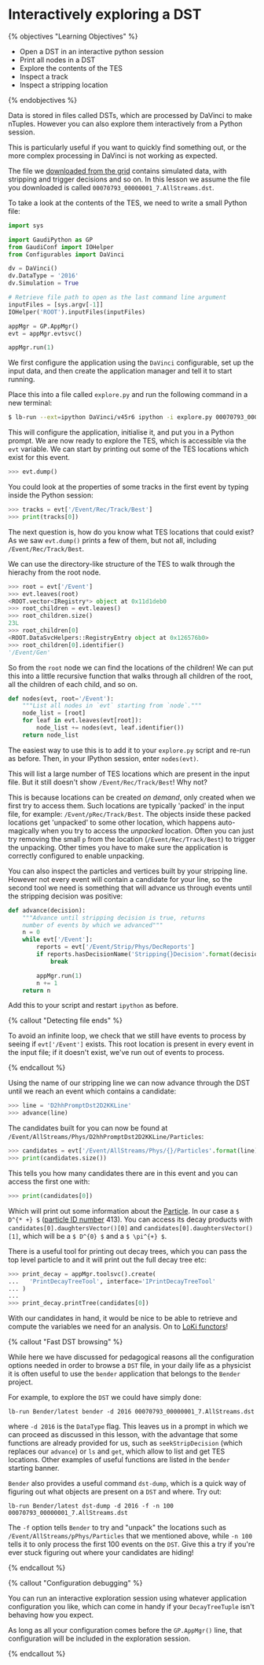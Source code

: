 # Interactively exploring a DST

{% objectives "Learning Objectives" %}

* Open a DST in an interactive python session
* Print all nodes in a DST
* Explore the contents of the TES
* Inspect a track
* Inspect a stripping location

{% endobjectives %} 

Data is stored in files called DSTs, which are processed
by DaVinci to make nTuples. However you can also explore
them interactively from a Python session.

This is particularly useful if you want to quickly find
something out, or the more complex processing in DaVinci
is not working as expected.

The file we [downloaded from the grid](files-from-grid)
contains simulated data, with stripping and trigger decisions
and so on. In this lesson we assume the file you downloaded is called `00070793_00000001_7.AllStreams.dst`.

To take a look at the contents of the TES, we need to write a small
Python file:

```python
import sys

import GaudiPython as GP
from GaudiConf import IOHelper
from Configurables import DaVinci

dv = DaVinci()
dv.DataType = '2016'
dv.Simulation = True

# Retrieve file path to open as the last command line argument
inputFiles = [sys.argv[-1]]
IOHelper('ROOT').inputFiles(inputFiles)

appMgr = GP.AppMgr()
evt = appMgr.evtsvc()

appMgr.run(1)
```

We first configure the application using the `DaVinci` configurable, set up
the input data, and then create the application manager and tell it to start
running.

Place this into a file called `explore.py` and run the following
command in a new terminal:

```bash
$ lb-run --ext=ipython DaVinci/v45r6 ipython -i explore.py 00070793_00000001_7.AllStreams.dst
```

This will configure the application, initialise it, and put you in a Python
prompt. We are now ready to explore the TES, which is accessible via the
`evt` variable. We can start by printing out some of the TES locations which
exist for this event.

```python
>>> evt.dump()
```

You could look at the properties of some tracks in the first event by typing
inside the Python session:

```python
>>> tracks = evt['/Event/Rec/Track/Best']
>>> print(tracks[0])
```

The next question is, how do you know what TES locations that could exist? As
we saw `evt.dump()` prints a few of them, but not all, including
`/Event/Rec/Track/Best`.

We can use the directory-like structure of the TES to walk through the
hierachy from the root node.

```python
>>> root = evt['/Event']
>>> evt.leaves(root)
<ROOT.vector<IRegistry*> object at 0x11d1deb0
>>> root_children = evt.leaves()
>>> root_children.size()
23L
>>> root_children[0]
<ROOT.DataSvcHelpers::RegistryEntry object at 0x126576b0>
>>> root_children[0].identifier()
'/Event/Gen'
```

So from the `root` node we can find the locations of the children! We can put
this into a little recursive function that walks through all children of the
root, all the children of each child, and so on.

```python
def nodes(evt, root='/Event'):
    """List all nodes in `evt` starting from `node`."""
    node_list = [root]
    for leaf in evt.leaves(evt[root]):
        node_list += nodes(evt, leaf.identifier())
    return node_list
```

The easiest way to use this is to add it to your `explore.py` script
and re-run as before. Then, in your IPython session, enter `nodes(evt)`.

This will list a large number of TES locations which are present in the input
file. But it still doesn't show `/Event/Rec/Track/Best`! Why not?

This is because locations can be created _on demand_, only created when we
first try to access them. Such locations are typically 'packed' in the input
file, for example: `/Event/pRec/Track/Best`. The objects inside these packed
locations get 'unpacked' to some other location, which happens auto-magically
when you try to access the _unpacked_ location. Often you can just try
removing the small `p` from the location (`/Event/Rec/Track/Best`) to trigger
the unpacking. Other times you have to make sure the application is correctly
configured to enable unpacking.


You can also inspect the particles and vertices built by your stripping line.
However not every event will contain a candidate for your line, so the second
tool we need is something that will advance us through events until the
stripping decision was positive:

```python
def advance(decision):
    """Advance until stripping decision is true, returns
    number of events by which we advanced"""
    n = 0
    while evt['/Event']:
        reports = evt['/Event/Strip/Phys/DecReports']
        if reports.hasDecisionName('Stripping{}Decision'.format(decision)):
            break

        appMgr.run(1)
        n += 1
    return n
```

Add this to your script and restart `ipython` as before.

{% callout "Detecting file ends" %}

To avoid an infinite loop, we check that we still have events to process by
seeing if `evt['/Event']` exists. This root location is present in every
event in the input file; if it doesn't exist, we've run out of events to
process.

{% endcallout %} 

Using the name of our stripping line we can now advance through the
DST until we reach an event which contains a candidate:

```python
>>> line = 'D2hhPromptDst2D2KKLine'
>>> advance(line)
```

The candidates built for you can now be found at `/Event/AllStreams/Phys/D2hhPromptDst2D2KKLine/Particles`:

```python
>>> candidates = evt['/Event/AllStreams/Phys/{}/Particles'.format(line)]
>>> print(candidates.size())
```

This tells you how many candidates there are in this event and you can access the first
one with:

```python
>>> print(candidates[0])
```

Which will print out some information about the [Particle](https://lhcb-doxygen.web.cern.ch/lhcb-doxygen/davinci/latest/d0/d13/class_l_h_cb_1_1_particle.html). In our case a `$ D^{* +} $` ([particle ID number](http://pdg.lbl.gov/2019/reviews/rpp2018-rev-monte-carlo-numbering.pdf) 413). You can access its decay products with
`candidates[0].daughtersVector()[0]` and `candidates[0].daughtersVector()[1]`,
which will be a `$ D^{0} $` and a `$ \pi^{+} $`.

There is a useful tool for printing out decay trees, which you can
pass the top level particle to and it will print out the full decay tree etc:

```python
>>> print_decay = appMgr.toolsvc().create(
...   'PrintDecayTreeTool', interface='IPrintDecayTreeTool'
... )
...
>>> print_decay.printTree(candidates[0])
```

With our candidates in hand, it would be nice to be able to retrieve and
compute the variables we need for an analysis. On to [LoKi
functors](loki-functors)!

{% callout "Fast DST browsing" %}

While here we have discussed for pedagogical reasons all the configuration
options needed in order to browse a `DST` file, in your daily life as a
physicist it is often useful to use the `bender` application that belongs to
the `Bender` project.

For example, to explore the `DST` we could have simply done:

```
lb-run Bender/latest bender -d 2016 00070793_00000001_7.AllStreams.dst
```

where `-d 2016` is the `DataType` flag.
This leaves us in a prompt in which we can proceed as discussed in this
lesson, with the advantage that some functions are already provided
for us, such as `seekStripDecision` (which replaces our `advance`) or
`ls` and `get`, which allow to list and get TES locations.
Other examples of useful functions are listed in the `bender` starting
banner.

`Bender` also provides a useful command `dst-dump`, which is a quick way of
figuring out what objects are present on a `DST` and where. Try out:
```
lb-run Bender/latest dst-dump -d 2016 -f -n 100 00070793_00000001_7.AllStreams.dst
```
The `-f` option tells `Bender` to try and "unpack" the locations such as
`/Event/AllStreams/pPhys/Particles` that we mentioned above, while `-n 100`
tells it to only process the first 100 events on the `DST`.
Give this a try if you're ever stuck figuring out where your candidates are hiding!

{% endcallout %} 


{% callout "Configuration debugging" %}

You can run an interactive exploration session using whatever application
configuration you like, which can come in handy if your `DecayTreeTuple`
isn't behaving how you expect.

As long as all your configuration comes before the `GP.AppMgr()` line, that
configuration will be included in the exploration session.

{% endcallout %} 
